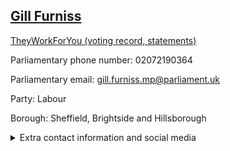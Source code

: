 ## <a href="https://members.parliament.uk/member/4571/contact">Gill Furniss</a>

<a href="https://www.theyworkforyou.com/mp/25489/gill_furniss/sheffield%2C_brightside_and_hillsborough">TheyWorkForYou (voting record, statements)</a> 

Parliamentary phone number: 02072190364 

Parliamentary email: gill.furniss.mp@parliament.uk 

Party: Labour 

Borough: Sheffield, Brightside and Hillsborough 

<details><summary>Extra contact information and social media</summary> 
<li>Website: https://gillfurniss.com</li>
<li>Twitter: https://twitter.com/gillfurnissmp</li>
<li>Constituency office phone number: 01142349079</li>
<li>Constituency office email:</li>
<li>Facebook:</li>
<li>Instagram:</li>
<li>Youtube:</li>
<li>Linkedin:</li>
<li>Government department phone number:</li>
<li>Government department email:</li>
<li>Threads:</li>
<li>Party office phone number:</li>
<li>Party office email:</li>
<li>Tiktok:</li>
</details>